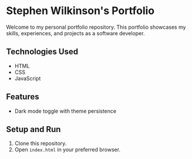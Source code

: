# Stephen Wilkinson's Portfolio

Welcome to my personal portfolio repository. This portfolio showcases my skills, experiences, and projects as a software developer.


## Technologies Used

- HTML
- CSS
- JavaScript

## Features

- Dark mode toggle with theme persistence

## Setup and Run

1. Clone this repository.
2. Open `index.html` in your preferred browser.
